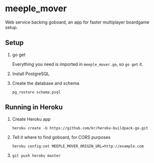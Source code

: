 meeple_mover
============

Web service backing goboard, an app for faster multiplayer boardgame setup.

## Setup

1. go get

    Everything you need is imported in `meeple_mover.go`, so `go get` it.

2. Install PostgreSQL

3. Create the database and schema

    `pg_restore schema.psql`

## Running in Heroku

1. Create Heroku app

    `heroku create -b https://github.com/kr/heroku-buildpack-go.git`

2. Tell it where to find goboard, for CORS purposes

    `heroku config:set MEEPLE_MOVER_ORIGIN_URL=http://example.com`

3. `git push heroku master`
